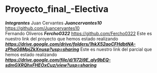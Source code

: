 # Proyecto_final_-Electiva

***Integrantes***
Juan Cervantes    ***Juancervantes10*** https://github.com/Juancervantes10  
Fernando Oliveros ***Fercho0322***      https://github.com/Fercho0322
Este es nuestro link del proyecto que hemos estado realizando ***https://drive.google.com/drive/folders/1hkX52aoCFHdbtNA-zPhqG8MpjZkXnusp?usp=sharing***
Este es nuestro link del parcial que hemos estado realizando ***https://drive.google.com/file/d/1l72j9E_qly9bEQ-sdmGXRQhxFHEOxCuz/view?usp=sharing***

